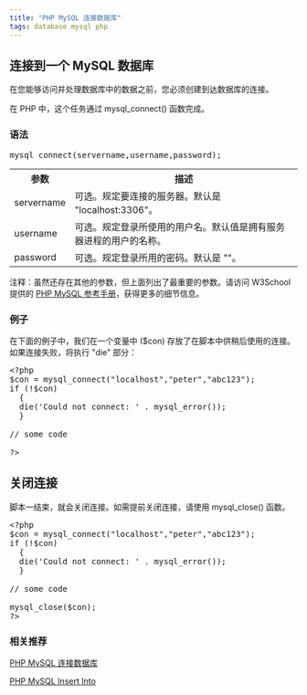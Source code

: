 ```yaml
---
title: "PHP MySQL 连接数据库"  
tags: database mysql php  
---
```


<div>
<h2>连接到一个 MySQL 数据库</h2>

<p>在您能够访问并处理数据库中的数据之前，您必须创建到达数据库的连接。</p>

<p>在 PHP 中，这个任务通过 mysql_connect() 函数完成。</p>

<h3>语法</h3>
<pre>mysql_connect(servername,username,password);</pre>

<table class="dataintable">
<tbody><tr>
<th>参数</th>
<th>描述</th>
</tr>

<tr>
<td>servername</td>
<td>可选。规定要连接的服务器。默认是 "localhost:3306"。</td>
</tr>

<tr>
<td>username</td>
<td>可选。规定登录所使用的用户名。默认值是拥有服务器进程的用户的名称。</td>
</tr>

<tr>
<td>password</td>
<td>可选。规定登录所用的密码。默认是 ""。</td>
</tr>
</tbody></table>

<p class="note"><span>注释：</span>虽然还存在其他的参数，但上面列出了最重要的参数。请访问 W3School 提供的 <a href="/php/php_ref_mysql.asp" title="PHP MySQL 函数">PHP MySQL 参考手册</a>，获得更多的细节信息。</p>

<h3>例子</h3>
<p>在下面的例子中，我们在一个变量中 ($con) 存放了在脚本中供稍后使用的连接。如果连接失败，将执行 "die" 部分：</p>

<pre>&lt;?php
$con = mysql_connect("localhost","peter","abc123");
if (!$con)
  {
  die('Could not connect: ' . mysql_error());
  }

// some code

?&gt;</pre>
</div>

<div>
<h2>关闭连接</h2>

<p>脚本一结束，就会关闭连接。如需提前关闭连接，请使用 mysql_close() 函数。</p>

<pre>&lt;?php
$con = mysql_connect("localhost","peter","abc123");
if (!$con)
  {
  die('Could not connect: ' . mysql_error());
  }

// some code

mysql_close($con);
?&gt;</pre>
</div>

### 相关推荐

[PHP MySQL 连接数据库](https://caoyang7.github.io/2019/10/04/php-mysql-connect-database/)

[PHP MySQL Insert Into](https://caoyang7.github.io/2019/10/04/php-mysql-insert/)